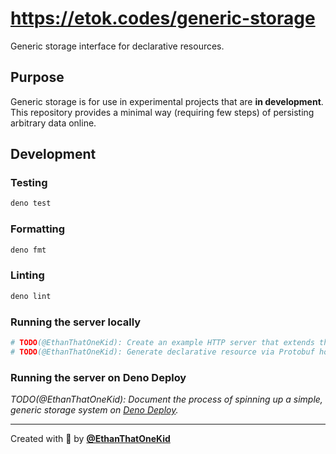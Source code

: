 # <https://etok.codes/generic-storage>

Generic storage interface for declarative resources.

## Purpose

Generic storage is for use in experimental projects that are **in development**. This repository provides a minimal way (requiring few steps) of persisting arbitrary data online.

## Development

### Testing

```bash
deno test
```

### Formatting

```bash
deno fmt
```

### Linting

```bash
deno lint
```

### Running the server locally

```bash
# TODO(@EthanThatOneKid): Create an example HTTP server that extends the given StorageInterface and example resource.
# TODO(@EthanThatOneKid): Generate declarative resource via Protobuf hosted online.
```

### Running the server on Deno Deploy

_TODO(@EthanThatOneKid): Document the process of spinning up a simple, generic storage system on [Deno Deploy](https://deno.com/deploy/docs/deployments)._

---

Created with 💖 by [**@EthanThatOneKid**](https://etok.codes)
